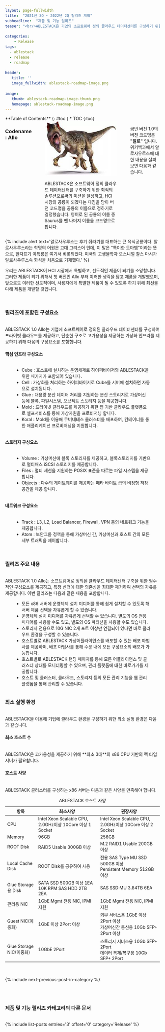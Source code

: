 ```yaml
---
layout: page-fullwidth
title:  "2021년 3Q ~ 2022년 2Q 릴리즈 계획"
subheadline:  "제품 및 기능 릴리즈"
teaser: "<br/>ABLESTACK은 기업의 소프트웨어 정의 클라우드 데이터센터를 구성하기 위한 최적의 플랫폼입니다. SDDC를 구현하기 위한 모든 기능을 제공하기 위한 우리의 계획을 파트너 및 고객과 공유하고, 체계적인 릴리즈가 이루어질 수 있도록 ABLESTACK 1.0 Allo 릴리즈 이후, 2022년 상반기까지의 릴리즈 및 인증계획을 공개합니다."

categories:
    - Release
tags:
  - ablestack
  - release
  - roadmap

header:
   title: ''
   image_fullwidth: ablestack-roadmap-image.png

image:
   thumb: ablestack-roadmap-image-thumb.png
   homepage: ablestack-roadmap-image.png
---
```


<div class="row">
<div class="medium-4 medium-push-8 columns" markdown="1">
  <div class="panel radius" markdown="1">
  **Table of Contents**
  {: #toc }
  *  TOC
  {:toc}
  </div>
</div><!-- /.medium-4.columns -->

<div class="medium-8 medium-pull-4 columns" markdown="1">

### Codename : Allo
<br/>
<div class="row">
   <div class="small-4 columns">
      <img src="/images/allosaurus-img.jpeg">
   </div>
   <div class="small-8 columns">
      <p>
        ABLESTACK은 소프트웨어 정의 클라우드 데이터센터를 구축하기 위한 최적의 솔루션으로써의 미션을 달성하고, HCI 시장의 공룡이 되겠다는 다짐을 담아 버전 코드명을 공룡의 이름으로 정하기로 결정했습니다. 영어로 된 공룡의 이름 중 Saurus를 뺀 나머지 이름을 코드명으로 합니다. 
      </p>
   </div>
</div>
<br/>


금번 버전 1.0의 버전 코드명은 **"알로"** 입니다. 위키백과에서 알로사우르스에 대한 내용을 살펴보면 다음과 같습니다. 

</div>
</div>

{% include alert text='알로사우루스는 후기 쥐라기를 대표하는 큰 육식공룡이다. 알로사우루스라는 학명의 어원은 고대 그리스어 인데, 이 말은 "특이한 도마뱀"이라는 뜻으로, 한자표기 이특룡은 여기서 비롯되었다. 미국의 고생물학자 오스니얼 찰스 마시가 알로사우루스속 화석을 처음으로 기재했다.' %}

우리는 ABLESTACK이 HCI 시장에서 특별하고, 선도적인 제품이 되기를 소망합니다. 그러한 제품이 되기 위해서 첫 버전인 Allo 부터 이러한 생각을 담고 제품을 개발했으며, 앞으로도 이러한 선도적이며, 사용자에게 특별한 제품이 될 수 있도록 하기 위해 최선을 다해 제품을 개발할 것입니다. 

<br/>

### 릴리즈에 포함된 구성요소
<br/>
ABLESTACK 1.0 Allo는 기업에 소프트웨어로 정의된 클라우드 데이터센터를 구성하여 프라이빗 클라우드를 제공하고, 단순한 구조로 고가용성을 제공하는 가상화 인프라를 제공하기 위해 다음의 구성요소를 포함합니다. 

#### 핵심 인프라 구성요소

<div class="row">
  <div class="medium-12 column" style="padding:0 30px;">
    <p>
      <ul>
        <li>Cube : 호스트에 설치하는 운영체제로 하이퍼바이저와 ABLESTACK을 위한 패키지가 포함되어 있습니다. </li>
        <li>Cell : 가상화를 처리하는 하이퍼바이저로 Cube를 서버에 설치하면 자동으로 설치됩니다. </li>
        <li>Glue : 대용량 분산 데이터 처리를 지원하는 분산 스토리지로 가상머신 등에 블록, 파일시스템, 오브젝트 스토리지 등을 제공합니다. </li>
        <li>Mold : 프라이빗 클라우드를 제공하기 위한 웹 기반 클라우드 플랫폼으로 셀프서비스를 통해 가상자원을 프로비저닝 합니다.</li>
        <li>Koral : Mold를 이용해 쿠버네테스 클러스터를 배포하여, 컨테이너를 통한 애플리케이션 프로비저닝을 지원합니다. </li>
      </ul>
    </p>
  </div>
</div>

#### 스토리지 구성요소

<div class="row">
  <div class="medium-12 column" style="padding:0 30px;">
    <p>
      <ul>
        <li>Volume : 가상머신에 블록 스토리지를 제공하고, 블록스토리지를 기반으로 멀티패스 iSCSI 스토리지를 제공합니다. </li>
        <li>Files : 멀티 세션을 지원하는 POSIX 표준을 따르는 파일 시스템을 제공합니다.</li>
        <li>Objects : 다수의 게이트웨이를 제공하는 페타 바이트 급의 비정형 저장공간을 제공 합니다.</li>
      </ul>
    </p>
  </div>
</div>

#### 네트워크 구성요소

<div class="row">
  <div class="medium-12 column" style="padding:0 30px;">
    <p>
      <ul>
        <li>Track : L3, L2, Load Balancer, Firewall, VPN 등의 네트워크 기능을 제공합니다. </li>
        <li>Atom : 보안그룹 정책을 통해 가상머신 간, 가상머신과 호스트 간의 모든 세부 트래픽을 제어합니다. </li>
      </ul>
    </p>
  </div>
</div>
<br/>

### 릴리즈 주요 내용
<br/>
ABLESTACK 1.0 Allo는 소프트웨어로 정의된 클라우드 데이터센터 구축을 위한 필수적인 구성요소를 제공하고, 특정 벤더에 대한 의존성을 최대한 제거하여 선택의 자유를 제공합니다. 이번 릴리즈는 다음과 같은 내용을 포함합니다.

<div class="row">
  <div class="medium-12 column" style="padding:0 30px;">
    <p>
      <ul>
        <li>모든 x86 서버에 운영체제 설치 미디어를 통해 쉽게 설치할 수 있도록 해 서버 제품 선택을 자유롭게 할 수 있습니다.</li>
        <li>운영체제 설치 미디어를 자유롭게 선택할 수 있습니다. 별도의 OS 전용 미디어를 사용할 수도 있고, 별도의 OS 파티션을 사용할 수도 있습니다. </li>
        <li>스토리지 전용으로 10G NIC 2개 포트 이상만 연결되어 있다면 바로 클라우드 환경을 구성할 수 있습니다. </li>
        <li>호스트별로 ABLESTACK 가상어플라이언스를 배포할 수 있는 배포 마법사를 제공하며, 배포 마법사를 통해 수분 내에 모든 구성요소의 배포가 가능합니다. </li>
        <li>호스트별로 ABLESTACK 랜딩 페이지를 통해 모든 어플라이언스 및 클러스터 상태를 모니터링할 수 있으며, 관리 플랫폼에 대한 바로가기를 제공합니다. </li>
        <li>호스트 및 클러스터, 클라우드, 스토리지 등의 모든 관리 기능을 웹 관리 플랫폼을 통해 관리할 수 있습니다. </li>
      </ul>
    </p>
  </div>
</div>

### 최소 실행 환경
<br/>
ABLESTACK을 이용해 기업에 클라우드 환경을 구성하기 위한 최소 실행 환경은 다음과 같습니다. 

#### 최소 호스트 수
<br/>
ABLESTACK은 고가용성을 제공하기 위해 **최소 3대**의 x86 CPU 기반의 랙 타입 서버가 필요합니다. 

#### 호스트 사양
<br/>
ABLESTACK 클러스터를 구성하는 x86 서버는 다음과 같은 사양을 만족해야 합니다. 

<table style="width: 100%">
  <caption>ABLESTACK 호스트 사양</caption>
  <colgroup>
    <col span="1" style="width: 20%;">
    <col span="1" style="width: 40%;">
    <col span="1" style="width: 40%;">
  </colgroup>
  <thead>
    <tr>
      <th>항목</th>
      <th>최소사양</th>
      <th>권장사양</th>
    </tr>
  </thead>
  <tbody>
    <tr>
      <td>CPU</td>
      <td>Intel Xeon Scalable CPU, <br/>2.0GHz이상 10Core 이상 1 Socket</td>
      <td>Intel Xeon Scalable CPU, <br/>2.0GHz이상 10Core 이상 2 Socket</td>
    </tr>
    <tr>
      <td>Memory</td>
      <td>96GB</td>
      <td>256GB</td>
    </tr>
    <tr>
      <td>ROOT Disk</td>
      <td>RAID5 Usable 300GB 이상</td>
      <td>M.2 RAID1 Usable 200GB 이상</td>
    </tr>
    <tr>
      <td>Local Cache Disk</td>
      <td>ROOT Disk를 공유하여 사용</td>
      <td>전용 SAS Type MU SSD 500GB 이상<br/>Persistent Memory 512GB 이상</td>
    </tr>
    <tr>
      <td>Glue Storage용 Disk</td>
      <td>SATA SSD 500GB 이상 1EA<br/>10K RPM SAS HDD 2TB 2EA</td>
      <td>SAS SSD MU 3.84TB 6EA</td>
    </tr>
    <tr>
      <td>관리용 NIC</td>
      <td>1GbE Mgmt 전용 NIC, IPMI 지원</td>
      <td>1GbE Mgmt 전용 NIC, IPMI 지원</td>
    </tr>
    <tr>
      <td>Guest NIC(이중화)</td>
      <td>1GbE 이상 2Port 이상</td>
      <td>외부 서비스용 1GbE 이상 2Port 이상<br/>가상머신간 통신용 10Gb SFP+ 2Port 이상</td>
    </tr>
    <tr>
      <td>Glue Storage NIC(이중화)</td>
      <td>10GbE 2Port</td>
      <td>스토리지 서비스용 10Gb SFP+ 2Port<br/>데이터 복제/복구용 10Gb SFP+ 2Port</td>
    </tr>
  </tbody>
</table>

<br/><br/>
{% include next-previous-post-in-category %}

<br/><br/>
<h3>제품 및 기능 릴리즈 카테고리의 다른 문서</h3>
<br/>
{% include list-posts entries='3' offset='0' category='Release' %}